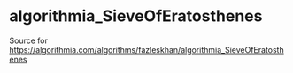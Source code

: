 # algorithmia_SieveOfEratosthenes
Source for https://algorithmia.com/algorithms/fazleskhan/algorithmia_SieveOfEratosthenes
